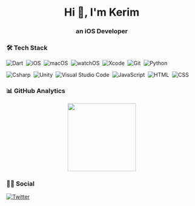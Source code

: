 <h1 align="center">Hi 👋, I'm Kerim</h1>
<h3 align="center">an iOS Developer</h3>


### 🛠 Tech Stack

![Dart](https://img.shields.io/badge/Swift-05122A?style=flat&logo=swift&logoColor=orange)&nbsp;
![iOS](https://img.shields.io/badge/iOS-05122A?style=flat&logo=Apple&logoColor=white)&nbsp;
![macOS](https://img.shields.io/badge/macOS-05122A?style=flat&logo=apple)&nbsp;
![watchOS](https://img.shields.io/badge/watchOS-05122A?style=flat&logo=apple)&nbsp;
![Xcode](https://img.shields.io/badge/-Xcode-05122A?style=flat&logo=xcode&logoColor=)&nbsp;
![Git](https://img.shields.io/badge/-Git-05122A?style=flat&logo=git)&nbsp;
![Python](https://img.shields.io/badge/-Python-05122A?style=flat&logo=python)&nbsp;

![Csharp](https://img.shields.io/badge/-C%23%0A-05122A?style=flat&logo=c%20sharp&logoColor=239120)&nbsp;
![Unity](https://img.shields.io/badge/Unity-05122A?style=flat&logo=unity)&nbsp;
![Visual Studio Code](https://img.shields.io/badge/-Visual%20Studio%20Code-05122A?style=flat&logo=visual-studio-code&logoColor=007ACC)&nbsp;
![JavaScript](https://img.shields.io/badge/-JavaScript-05122A?style=flat&logo=javascript)&nbsp;
![HTML](https://img.shields.io/badge/-HTML-05122A?style=flat&logo=HTML5&logoColor=E34F26)&nbsp;
![CSS](https://img.shields.io/badge/-CSS-05122A?style=flat&logo=CSS3&logoColor=239120)&nbsp;
<!-- ![Bootstrap](https://img.shields.io/badge/-Bootstrap-05122A?style=flat&logo=bootstrap)&nbsp; -->
<!-- ![Go](https://img.shields.io/badge/Go-05122A?style=flat&logo=go)&nbsp; -->
<!-- ![Vue](https://img.shields.io/badge/-Vue-05122A?style=flat&logo=vue.js)&nbsp; -->
<!-- ![Flask](https://img.shields.io/badge/-Flask-05122A?style=flat&logo=flask)&nbsp; -->

### 📊 GitHub Analytics

<p align="center">
<a href="https://github.com/kerimdeveci">
<p align="center"> 
    <!-- <img height="180em" align="center" src="https://github-readme-stats.vercel.app/api?username=kerimdeveci&show_icons=true&theme=midnight-purple" alt="kerimdeveci"/> -->
    <img height="180em" align="center" src="https://github-readme-streak-stats.herokuapp.com/?user=kerimdeveci&theme=dark" >
    <!-- <img height="180em" align="center" src="https://github-readme-stats.vercel.app/api/top-langs?username=kerimdeveci&show_icons=true&locale=en&layout=compact&langs_count=8&theme=algolia" alt="kerimdeveci"/> -->
    <!-- <img height="10m" align="center" src="https://profile-counter.glitch.me/kerimdeveci/count.svg" alt="Visitor Count" align="center" /> -->  
</a>
</p>

### 🤝🏻 Social

<p align="left">
<a href="https://twitter.com/kerimswift" target="blank"><img align="center" src="https://img.shields.io/badge/Twitter-1DA1F2?style=flat&logo=twitter&logoColor=white" alt="Twitter" /></a>
<!-- <a href="https://medium.com/" target="blank"><img align="center" src="https://img.shields.io/badge/Medium-12100E?style=flat&logo=medium&logoColor=white" alt="Medium" /></a> -->
<!-- <a href="https://t.me/" target="blank"><img align="center" src="https://img.shields.io/badge/Telegram-2CA5E0?style=flat&logo=telegram&logoColor=white" alt="Telegram" /></a> -->
<!-- <a href="https://stackoverflow.com/users/" target="blank"><img align="center" src="https://img.shields.io/badge/Stack_Overflow-FE7A16?style=flat&logo=stack-overflow&logoColor=white" alt="stackoverflow" /></a>
<a href="https://play.google.com/store/apps/developer?id=" target="blank"><img align="center" src="https://img.shields.io/badge/Google_Play-414141?style=flat&logo=google-play&logoColor=white" alt="Play Store" /></a> -->
</p>

<!-- ### 🎧 Now Playing

[<p align="center"> <img src="https://spotify-now-playing-1av0ey0ff-kerimdeveci.vercel.app/api/spotify-playing" alt="Playing Now" width="600" /></p>](https://open.spotify.com/user/ushas)  -->

  <!-- 
- 🔭 I’m currently working on iOS applications
- 🌱 I’m currently learning SwiftUI and CoreML
- 👯 I’m looking to collaborate on 
- 🤔 I’m looking for help with ...
- 💬 Ask me about ...
- 📫 How to reach me: ...
- 😄 Pronouns: ...
- ⚡ Fun fact: ...
-->

